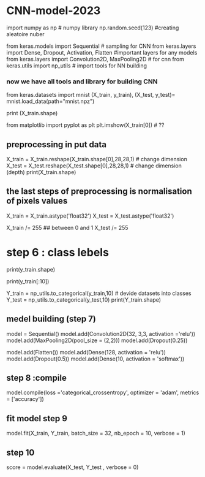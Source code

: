 # CNN-model-2023
import numpy as np  # numpy library
np.random.seed(123) #creating aleatoire nuber

from keras.models import Sequential # sampling for CNN
from keras.layers import Dense, Dropout, Activation, Flatten #important layers for any models
from keras.layers import Convolution2D, MaxPooling2D # for cnn
from keras.utils import np_utils #  import tools for NN building

### now we have all tools and library for building CNN

from keras.datasets import mnist
(X_train, y_train), (X_test, y_test)= mnist.load_data(path="mnist.npz")

print (X_train.shape)

from matplotlib import pyplot as plt
plt.imshow(X_train[0]) # ??

## preprocessing in put data

X_train = X_train.reshape(X_train.shape[0],28,28,1)  # change dimension
X_test = X_test.reshape(X_test.shape[0],28,28,1)  # change dimension (depth)
print(X_train.shape)
## the last steps of preprocessing is normalisation of pixels values
X_train = X_train.astype('float32')
X_test = X_test.astype('float32')

X_train /= 255   ## between 0 and 1
X_test /= 255

# step 6 : class lebels

print(y_train.shape)

print(y_train[:10])


Y_train = np_utils.to_categorical(y_train,10)  # devide datasets into classes
Y_test = np_utils.to_categorical(y_test,10)
print(Y_train.shape)

## medel building (step 7)

model = Sequential()
model.add(Convolution2D(32, 3,3, activation ='relu'))
model.add(MaxPooling2D(pool_size = (2,2)))
model.add(Dropout(0.25))

model.add(Flatten())
model.add(Dense(128, activation = 'relu'))
model.add(Dropout(0.5))
model.add(Dense(10, activation = 'softmax'))

## step 8 :compile
model.compile(loss ='categorical_crossentropy',
              optimizer = 'adam',
              metrics = ['accuracy'])

## fit model step 9

model.fit(X_train, Y_train,
          batch_size = 32, nb_epoch = 10, verbose = 1)

## step 10 
score = model.evaluate(X_test, Y_test , verbose = 0)
